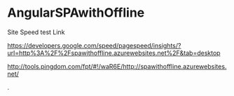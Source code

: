 # AngularSPAwithOffline


Site Speed test Link 

https://developers.google.com/speed/pagespeed/insights/?url=http%3A%2F%2Fspawithoffline.azurewebsites.net%2F&tab=desktop

http://tools.pingdom.com/fpt/#!/waR6E/http://spawithoffline.azurewebsites.net/


.
